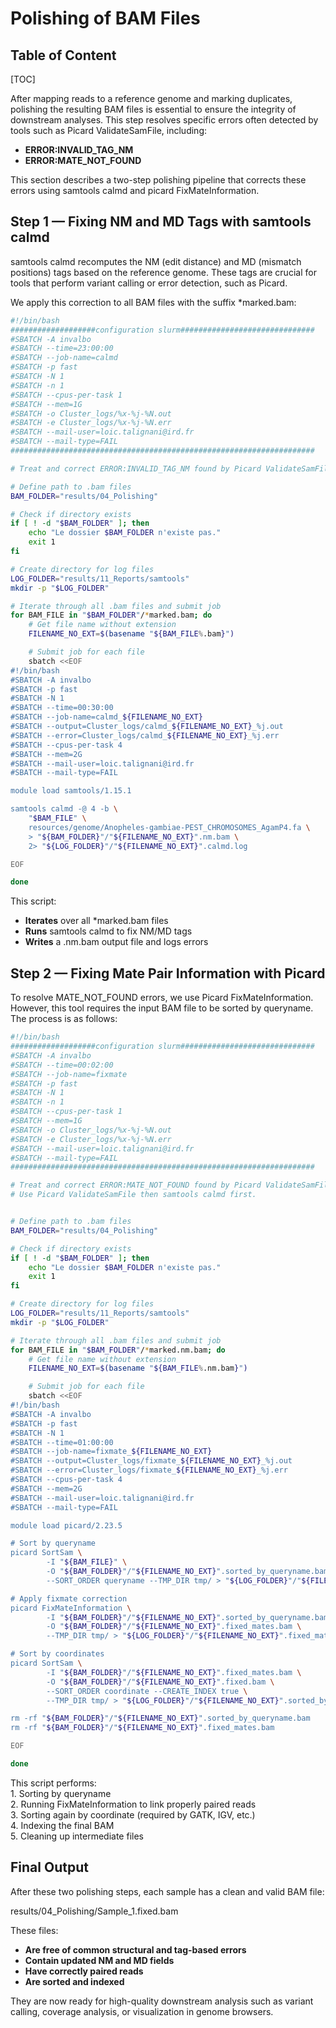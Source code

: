 # Polishing of BAM Files

<h2 class="no-toc">Table of Content</h2>

[TOC]

After mapping reads to a reference genome and marking duplicates, polishing the resulting BAM files is essential to ensure the integrity of downstream analyses. This step resolves specific errors often detected by tools such as Picard ValidateSamFile, including:  
- **ERROR:INVALID_TAG_NM**  
- **ERROR:MATE_NOT_FOUND**  

This section describes a two-step polishing pipeline that corrects these errors using samtools calmd and picard FixMateInformation.


## Step 1 — Fixing NM and MD Tags with samtools calmd

samtools calmd recomputes the NM (edit distance) and MD (mismatch positions) tags based on the reference genome. These tags are crucial for tools that perform variant calling or error detection, such as Picard.

We apply this correction to all BAM files with the suffix *marked.bam:

```bash linenums="1"
#!/bin/bash
###################configuration slurm##############################
#SBATCH -A invalbo
#SBATCH --time=23:00:00
#SBATCH --job-name=calmd
#SBATCH -p fast
#SBATCH -N 1
#SBATCH -n 1
#SBATCH --cpus-per-task 1
#SBATCH --mem=1G
#SBATCH -o Cluster_logs/%x-%j-%N.out
#SBATCH -e Cluster_logs/%x-%j-%N.err
#SBATCH --mail-user=loic.talignani@ird.fr
#SBATCH --mail-type=FAIL
####################################################################

# Treat and correct ERROR:INVALID_TAG_NM found by Picard ValidateSamFile

# Define path to .bam files
BAM_FOLDER="results/04_Polishing"

# Check if directory exists
if [ ! -d "$BAM_FOLDER" ]; then
    echo "Le dossier $BAM_FOLDER n'existe pas."
    exit 1
fi

# Create directory for log files
LOG_FOLDER="results/11_Reports/samtools"
mkdir -p "$LOG_FOLDER"

# Iterate through all .bam files and submit job
for BAM_FILE in "$BAM_FOLDER"/*marked.bam; do
    # Get file name without extension
    FILENAME_NO_EXT=$(basename "${BAM_FILE%.bam}")

    # Submit job for each file
    sbatch <<EOF
#!/bin/bash
#SBATCH -A invalbo
#SBATCH -p fast
#SBATCH -N 1
#SBATCH --time=00:30:00
#SBATCH --job-name=calmd_${FILENAME_NO_EXT}
#SBATCH --output=Cluster_logs/calmd_${FILENAME_NO_EXT}_%j.out
#SBATCH --error=Cluster_logs/calmd_${FILENAME_NO_EXT}_%j.err
#SBATCH --cpus-per-task 4
#SBATCH --mem=2G
#SBATCH --mail-user=loic.talignani@ird.fr
#SBATCH --mail-type=FAIL

module load samtools/1.15.1

samtools calmd -@ 4 -b \
    "$BAM_FILE" \
    resources/genome/Anopheles-gambiae-PEST_CHROMOSOMES_AgamP4.fa \
    > "${BAM_FOLDER}"/"${FILENAME_NO_EXT}".nm.bam \
    2> "${LOG_FOLDER}"/"${FILENAME_NO_EXT}".calmd.log

EOF

done
```

This script:  
- **Iterates** over all *marked.bam files  
- **Runs** samtools calmd to fix NM/MD tags  
- **Writes** a .nm.bam output file and logs errors  



## Step 2 — Fixing Mate Pair Information with Picard

To resolve MATE_NOT_FOUND errors, we use Picard FixMateInformation. However, this tool requires the input BAM file to be sorted by queryname. The process is as follows:

```bash linenums="1"
#!/bin/bash
###################configuration slurm##############################
#SBATCH -A invalbo
#SBATCH --time=00:02:00
#SBATCH --job-name=fixmate
#SBATCH -p fast
#SBATCH -N 1
#SBATCH -n 1
#SBATCH --cpus-per-task 1
#SBATCH --mem=1G
#SBATCH -o Cluster_logs/%x-%j-%N.out
#SBATCH -e Cluster_logs/%x-%j-%N.err
#SBATCH --mail-user=loic.talignani@ird.fr
#SBATCH --mail-type=FAIL
####################################################################

# Treat and correct ERROR:MATE_NOT_FOUND found by Picard ValidateSamFile
# Use Picard ValidateSamFile then samtools calmd first.


# Define path to .bam files
BAM_FOLDER="results/04_Polishing"

# Check if directory exists
if [ ! -d "$BAM_FOLDER" ]; then
    echo "Le dossier $BAM_FOLDER n'existe pas."
    exit 1
fi

# Create directory for log files
LOG_FOLDER="results/11_Reports/samtools"
mkdir -p "$LOG_FOLDER"

# Iterate through all .bam files and submit job
for BAM_FILE in "$BAM_FOLDER"/*marked.nm.bam; do
    # Get file name without extension
    FILENAME_NO_EXT=$(basename "${BAM_FILE%.nm.bam}")

    # Submit job for each file
    sbatch <<EOF
#!/bin/bash
#SBATCH -A invalbo
#SBATCH -p fast
#SBATCH -N 1
#SBATCH --time=01:00:00
#SBATCH --job-name=fixmate_${FILENAME_NO_EXT}
#SBATCH --output=Cluster_logs/fixmate_${FILENAME_NO_EXT}_%j.out
#SBATCH --error=Cluster_logs/fixmate_${FILENAME_NO_EXT}_%j.err
#SBATCH --cpus-per-task 4
#SBATCH --mem=2G
#SBATCH --mail-user=loic.talignani@ird.fr
#SBATCH --mail-type=FAIL

module load picard/2.23.5

# Sort by queryname
picard SortSam \
        -I "${BAM_FILE}" \
        -O "${BAM_FOLDER}"/"${FILENAME_NO_EXT}".sorted_by_queryname.bam \
        --SORT_ORDER queryname --TMP_DIR tmp/ > "${LOG_FOLDER}"/"${FILENAME_NO_EXT}".sorted_by_queryname.log 2>&1

# Apply fixmate correction
picard FixMateInformation \
        -I "${BAM_FOLDER}"/"${FILENAME_NO_EXT}".sorted_by_queryname.bam \
        -O "${BAM_FOLDER}"/"${FILENAME_NO_EXT}".fixed_mates.bam \
        --TMP_DIR tmp/ > "${LOG_FOLDER}"/"${FILENAME_NO_EXT}".fixed_mates.log 2>&1

# Sort by coordinates
picard SortSam \
        -I "${BAM_FOLDER}"/"${FILENAME_NO_EXT}".fixed_mates.bam \
        -O "${BAM_FOLDER}"/"${FILENAME_NO_EXT}".fixed.bam \
        --SORT_ORDER coordinate --CREATE_INDEX true \
        --TMP_DIR tmp/ > "${LOG_FOLDER}"/"${FILENAME_NO_EXT}".sorted_by_coordinates.log 2>&1

rm -rf "${BAM_FOLDER}"/"${FILENAME_NO_EXT}".sorted_by_queryname.bam
rm -rf "${BAM_FOLDER}"/"${FILENAME_NO_EXT}".fixed_mates.bam

EOF

done
```

This script performs:  
	1.	Sorting by queryname  
	2.	Running FixMateInformation to link properly paired reads  
	3.	Sorting again by coordinate (required by GATK, IGV, etc.)  
	4.	Indexing the final BAM  
	5.	Cleaning up intermediate files  


## Final Output

After these two polishing steps, each sample has a clean and valid BAM file:

results/04_Polishing/Sample_1.fixed.bam

These files:  
- **Are free of common structural and tag-based errors**  
- **Contain updated NM and MD fields**  
- **Have correctly paired reads**
- **Are sorted and indexed**

They are now ready for high-quality downstream analysis such as variant calling, coverage analysis, or visualization in genome browsers.


